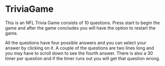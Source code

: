 # TriviaGame

This is an NFL Trivia Game consists of 10 questions. Press start to begin the game and after the game concludes you will have the option to restart the game.

All the questions have four possible answers and you can select your answer by clicking on it. A couple of the questions are two lines long and you may have to scroll down to see the fourth answer. There is also a 30 timer per question and if the timer runs out you will get that question wrong.